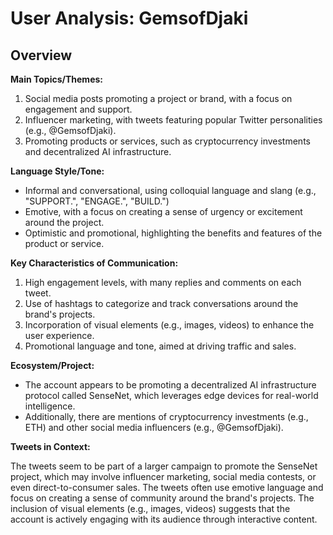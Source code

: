 # User Analysis: GemsofDjaki

## Overview

**Main Topics/Themes:**

1. Social media posts promoting a project or brand, with a focus on engagement and support.
2. Influencer marketing, with tweets featuring popular Twitter personalities (e.g., @GemsofDjaki).
3. Promoting products or services, such as cryptocurrency investments and decentralized AI infrastructure.

**Language Style/Tone:**

* Informal and conversational, using colloquial language and slang (e.g., "SUPPORT.", "ENGAGE.", "BUILD.")
* Emotive, with a focus on creating a sense of urgency or excitement around the project.
* Optimistic and promotional, highlighting the benefits and features of the product or service.

**Key Characteristics of Communication:**

1. High engagement levels, with many replies and comments on each tweet.
2. Use of hashtags to categorize and track conversations around the brand's projects.
3. Incorporation of visual elements (e.g., images, videos) to enhance the user experience.
4. Promotional language and tone, aimed at driving traffic and sales.

**Ecosystem/Project:**

* The account appears to be promoting a decentralized AI infrastructure protocol called SenseNet, which leverages edge devices for real-world intelligence.
* Additionally, there are mentions of cryptocurrency investments (e.g., ETH) and other social media influencers (e.g., @GemsofDjaki).

**Tweets in Context:**

The tweets seem to be part of a larger campaign to promote the SenseNet project, which may involve influencer marketing, social media contests, or even direct-to-consumer sales. The tweets often use emotive language and focus on creating a sense of community around the brand's projects. The inclusion of visual elements (e.g., images, videos) suggests that the account is actively engaging with its audience through interactive content.